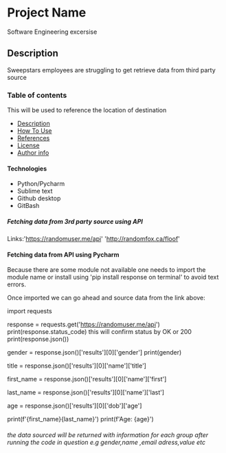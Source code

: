 # Project Name

Software Engineering excersise

## Description

Sweepstars employees are struggling to get retrieve data from third party source

### Table of contents
This will be used to reference the location of destination

- [Description](#Description)
- [How To Use](#how-to-use)
- [References](#references)
- [License](#Licence)
- [Author info](#author-info)

#### Technologies

- Python/Pycharm
- Sublime text
- Github desktop
- GitBash

##### Fetching data from 3rd party source using API
Links:'https://randomuser.me/api'
	  'http://randomfox.ca/floof'

#### Fetching data from API using Pycharm

Because there are some module not available one needs to import the module name or install using 'pip install response on terminal' to avoid text errors.

Once imported we can go ahead and source data from the link above:

import requests

response = requests.get('https://randomuser.me/api')
print(response.status_code) this will confirm status by OK or 200
print(response.json())

gender = response.json()['results'][0]['gender']
print(gender)

title = response.json()['results'][0]['name']['title']

first_name = response.json()['results'][0]['name']['first']

last_name = response.json()['results'][0]['name']['last']

age = response.json()['results'][0]['dob']['age']

print(f'{first_name}{last_name}')
print(f'Age: {age}')

###### the data sourced will be returned with information for each group after running the code in question e.g gender,name ,email adress,value etc






 
